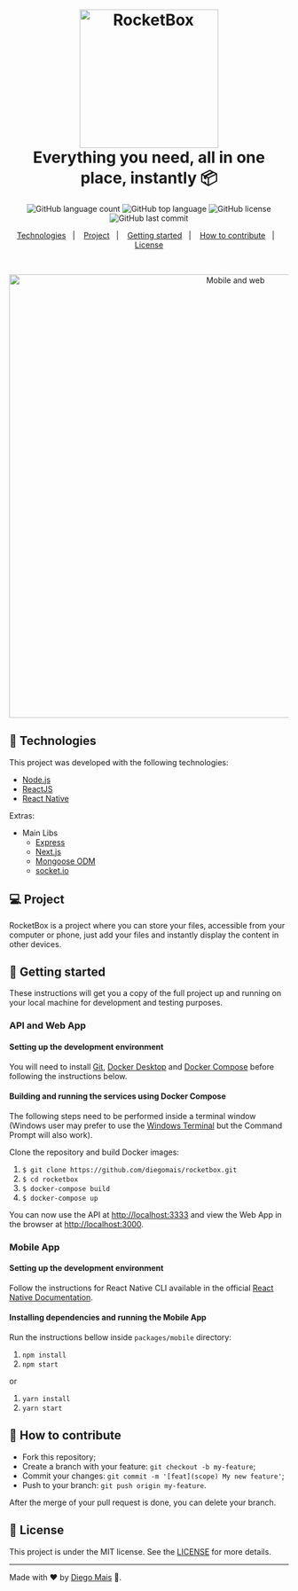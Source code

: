 <h1 align="center">
    <img alt="RocketBox" src="assets/logo.svg" width="250px" /><br>
    <b>Everything you need, all in one place, instantly</b> 📦
</h1>

<p align="center">
  <img alt="GitHub language count" src="https://img.shields.io/github/languages/count/diegomais/rocketbox?style=for-the-badge">
  <img alt="GitHub top language" src="https://img.shields.io/github/languages/top/diegomais/rocketbox?style=for-the-badge">
  <img alt="GitHub license" src="https://img.shields.io/github/license/diegomais/rocketbox?style=for-the-badge">
  <img alt="GitHub last commit" src="https://img.shields.io/github/last-commit/diegomais/rocketbox?style=for-the-badge">
</p>

<p align="center">
  <a href="#rocket-technologies">Technologies</a>&nbsp;&nbsp;&nbsp;|&nbsp;&nbsp;&nbsp;
  <a href="#computer-project">Project</a>&nbsp;&nbsp;&nbsp;|&nbsp;&nbsp;&nbsp;
  <a href="#seat-getting-started">Getting started</a>&nbsp;&nbsp;&nbsp;|&nbsp;&nbsp;&nbsp;
  <a href="#thinking-how-to-contribute">How to contribute</a>&nbsp;&nbsp;&nbsp;|&nbsp;&nbsp;&nbsp;
  <a href="#memo-license">License</a>
</p>

<br>

<p align="center">
  <img alt="Mobile and web" src="assets/screen-capture.png" width="800px">
</p>

## :rocket: Technologies

This project was developed with the following technologies:

- [Node.js](https://nodejs.org)
- [ReactJS](https://reactjs.org)
- [React Native](https://reactnative.dev)

Extras:

- Main Libs
  - [Express](https://expressjs.com)
  - [Next.js](https://nextjs.org)
  - [Mongoose ODM](https://mongoosejs.com)
  - [socket.io](https://socket.io)

## :computer: Project

RocketBox is a project where you can store your files, accessible from your computer or phone, just add your files and instantly display the content in other devices.

## :seat: Getting started

These instructions will get you a copy of the full project up and running on your local machine for development and testing purposes.

### API and Web App

#### Setting up the development environment

You will need to install [Git](https://git-scm.com/downloads), [Docker Desktop](https://www.docker.com/products/docker-desktop) and [Docker Compose](https://docs.docker.com/compose/install/) before following the instructions below.

#### Building and running the services using Docker Compose

The following steps need to be performed inside a terminal window (Windows user may prefer to use the [Windows Terminal](https://aka.ms/windowsterminal) but the Command Prompt will also work).

Clone the repository and build Docker images:

1. `$ git clone https://github.com/diegomais/rocketbox.git`
2. `$ cd rocketbox`
3. `$ docker-compose build`
4. `$ docker-compose up`

You can now use the API at [http://localhost:3333](http://localhost:3333) and view the Web App in the browser at [http://localhost:3000](http://localhost:3000).

### Mobile App

#### Setting up the development environment

Follow the instructions for React Native CLI available in the official [React Native Documentation](https://reactnative.dev/docs/environment-setup).

#### Installing dependencies and running the Mobile App

Run the instructions bellow inside `packages/mobile` directory:

1. `npm install`
2. `npm start`

or

1. `yarn install`
2. `yarn start`

## :thinking: How to contribute

- Fork this repository;
- Create a branch with your feature: `git checkout -b my-feature`;
- Commit your changes: `git commit -m '[feat](scope) My new feature'`;
- Push to your branch: `git push origin my-feature`.

After the merge of your pull request is done, you can delete your branch.

## :memo: License

This project is under the MIT license. See the [LICENSE](LICENSE) for more details.

---

Made with :heart: by [Diego Mais](https://diegomais.tk) :wave:.
